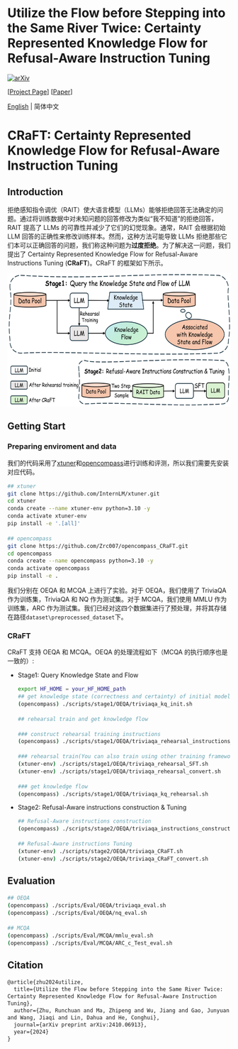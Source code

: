 # Utilize the Flow before Stepping into the Same River Twice: Certainty Represented Knowledge Flow for Refusal-Aware Instruction Tuning

[![arXiv](https://img.shields.io/badge/arXiv-2410.06913-b31b1b.svg)](https://arxiv.org/abs/2410.06913)

[[Project Page](https://zrc007.github.io/CRaFT_page/)] [[Paper](https://arxiv.org/abs/2410.06913)]

[English](README.md) | 简体中文

# CRaFT: Certainty Represented Knowledge Flow for Refusal-Aware Instruction Tuning

## Introduction

拒绝感知指令调优（RAIT）使大语言模型（LLMs）能够拒绝回答无法确定的问题。通过将训练数据中对未知问题的回答修改为类似“我不知道”的拒绝回答，RAIT 提高了 LLMs 的可靠性并减少了它们的幻觉现象。通常，RAIT 会根据初始 LLM 回答的正确性来修改训练样本。然而，这种方法可能导致 LLMs 拒绝那些它们本可以正确回答的问题，我们称这种问题为**过度拒绝**。为了解决这一问题，我们提出了 Certainty Represented Knowledge Flow for Refusal-Aware Instructions Tuning (**CRaFT**)。CRaFT 的框架如下所示。

<div align="center">
  <img src="./images/framework.jpg" alt="示例图片" width="600" height="300" />
</div>

## Getting Start

### Preparing enviroment and data

我们的代码采用了[xtuner](https://github.com/InternLM/xtuner.git)和[opencompass](https://github.com/Zrc007/opencompass_CRaFT.git)进行训练和评测，所以我们需要先安装对应代码。

```bash
## xtuner
git clone https://github.com/InternLM/xtuner.git
cd xtuner
conda create --name xtuner-env python=3.10 -y
conda activate xtuner-env
pip install -e '.[all]'

## opencompass
git clone https://github.com/Zrc007/opencompass_CRaFT.git
cd opencompass
conda create --name opencompass python=3.10 -y
conda activate opencompass
pip install -e .
```

我们分别在 OEQA 和 MCQA 上进行了实验。对于 OEQA，我们使用了 TriviaQA 作为训练集，TriviaQA 和 NQ 作为测试集。对于 MCQA，我们使用 MMLU 作为训练集，ARC 作为测试集。我们已经对这四个数据集进行了预处理，并将其存储在路径`dataset\preprocessed_dataset`下。

### CRaFT

CRaFT 支持 OEQA 和 MCQA。OEQA 的处理流程如下（MCQA 的执行顺序也是一致的）:

- Stage1: Query Knowledge State and Flow

  ```bash
  export HF_HOME = your_HF_HOME_path
  ## get knowledge state (correctness and certainty) of initial model
  (opencompass) ./scripts/stage1/OEQA/triviaqa_kq_init.sh

  ## rehearsal train and get knowledge flow

  ### construct rehearsal training instructions
  (opencompass) ./scripts/stage1/OEQA/triviaqa_rehearsal_instructions_construction.sh

  ### rehearsal train(You can also train using other training frameworks and then add the model to `compass_config/models`)
  (xtuner-env) ./scripts/stage1/OEQA/triviaqa_rehearsal_SFT.sh
  (xtuner-env) ./scripts/stage1/OEQA/triviaqa_rehearsal_convert.sh

  ### get knowledge flow
  (opencompass) ./scripts/stage1/OEQA/triviaqa_kq_rehearsal.sh
  ```

- Stage2: Refusal-Aware instructions construction & Tuning

  ```bash
  ## Refusal-Aware instructions construction
  (opencompass) ./scripts/stage2/OEQA/triviaqa_instructions_construction.sh

  ## Refusal-Aware instructions Tuning
  (xtuner-env) ./scripts/stage2/OEQA/triviaqa_CRaFT.sh
  (xtuner-env) ./scripts/stage2/OEQA/triviaqa_CRaFT_convert.sh
  ```

## Evaluation

```bash
## OEQA
(opencompass) ./scripts/Eval/OEQA/triviaqa_eval.sh
(opencompass) ./scripts/Eval/OEQA/nq_eval.sh

## MCQA
(opencompass) ./scripts/Eval/MCQA/mmlu_eval.sh
(opencompass) ./scripts/Eval/MCQA/ARC_c_Test_eval.sh
```

## Citation

```
@article{zhu2024utilize,
  title={Utilize the Flow before Stepping into the Same River Twice: Certainty Represented Knowledge Flow for Refusal-Aware Instruction Tuning},
  author={Zhu, Runchuan and Ma, Zhipeng and Wu, Jiang and Gao, Junyuan and Wang, Jiaqi and Lin, Dahua and He, Conghui},
  journal={arXiv preprint arXiv:2410.06913},
  year={2024}
}
```
